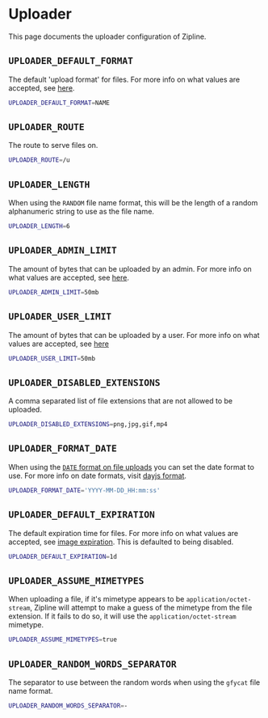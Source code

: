 # Uploader
This page documents the uploader configuration of Zipline.

## `UPLOADER_DEFAULT_FORMAT`
The default 'upload format' for files. For more info on what values are accepted, see [here](/docs/guides/upload-options#image-format).
```bash
UPLOADER_DEFAULT_FORMAT=NAME
```

## `UPLOADER_ROUTE`
The route to serve files on.
```bash
UPLOADER_ROUTE=/u
```

## `UPLOADER_LENGTH`
When using the `RANDOM` file name format, this will be the length of a random alphanumeric string to use as the file name.
```bash
UPLOADER_LENGTH=6
```

## `UPLOADER_ADMIN_LIMIT`
The amount of bytes that can be uploaded by an admin. For more info on what values are accepted, see [here](/docs/guides/byte-format).
```bash
UPLOADER_ADMIN_LIMIT=50mb
```

## `UPLOADER_USER_LIMIT`
The amount of bytes that can be uploaded by a user. For more info on what values are accepted, see [here](/docs/guides/byte-format)
```bash
UPLOADER_USER_LIMIT=50mb
```

## `UPLOADER_DISABLED_EXTENSIONS`
A comma separated list of file extensions that are not allowed to be uploaded.
```bash
UPLOADER_DISABLED_EXTENSIONS=png,jpg,gif,mp4
```

## `UPLOADER_FORMAT_DATE`
When using the [`DATE` format on file uploads](/docs/guides/upload-options#image-format) you can set the date format to use. For more info on date formats, visit [dayjs format](https://day.js.org/docs/en/display/format).

```bash
UPLOADER_FORMAT_DATE='YYYY-MM-DD_HH:mm:ss'
```

## `UPLOADER_DEFAULT_EXPIRATION`
The default expiration time for files. For more info on what values are accepted, see [image expiration](/docs/guides/upload-options#image-expiration). This is defaulted to being disabled.
```bash
UPLOADER_DEFAULT_EXPIRATION=1d
```

## `UPLOADER_ASSUME_MIMETYPES`
When uploading a file, if it's mimetype appears to be `application/octet-stream`, Zipline will attempt to make a guess of the mimetype from the file extension. If it fails to do so, it will use the `application/octet-stream` mimetype.
```bash
UPLOADER_ASSUME_MIMETYPES=true
```

## `UPLOADER_RANDOM_WORDS_SEPARATOR`
The separator to use between the random words when using the `gfycat` file name format.
```bash
UPLOADER_RANDOM_WORDS_SEPARATOR=-
```